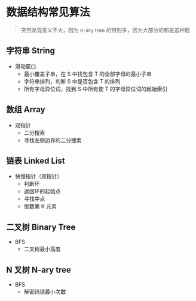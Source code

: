 # 数据结构常见算法

> 突然发现意义不大，因为 n-ary tree 的特别多，因为大部分的都是这种题

## 字符串 String

* 滑动窗口
  * 最小覆盖子串，在 S 中找包含 T 的全部字母的最小子串
  * 字符串排列，判断 S 中是否包含 T 的排列
  * 所有字母异位词，找到 S 中所有使 T 的字母异位词的起始索引

## 数组 Array

* 双指针
  * 二分搜索
  * 寻找左侧边界的二分搜索

## 链表 Linked List

* 快慢指针（双指针）
  * 判断环
  * 返回环的起始点
  * 寻找中点
  * 倒数第 K 元素

## 二叉树 Binary Tree

* BFS
  * 二叉树最小高度

## N 叉树 N-ary tree

* BFS
  * 解密码锁最小次数
